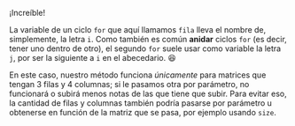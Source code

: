 ¡Increíble!

La variable de un ciclo `for` que aquí llamamos `fila` lleva el nombre de, simplemente, la letra `i`. Como también es común **anidar** ciclos `for` (es decir, tener uno dentro de otro), el segundo `for` suele usar como variable la letra `j`, por ser la siguiente a `i` en el abecedario. :satisfied:

En este caso, nuestro método funciona *únicamente* para matrices que tengan 3 filas y 4 columnas; si le pasamos otra por parámetro, no funcionará o subirá menos notas de las que tiene que subir. Para evitar eso, la cantidad de filas y columnas también podría pasarse por parámetro u obtenerse en función de la matriz que se pasa, por ejemplo usando `size`.